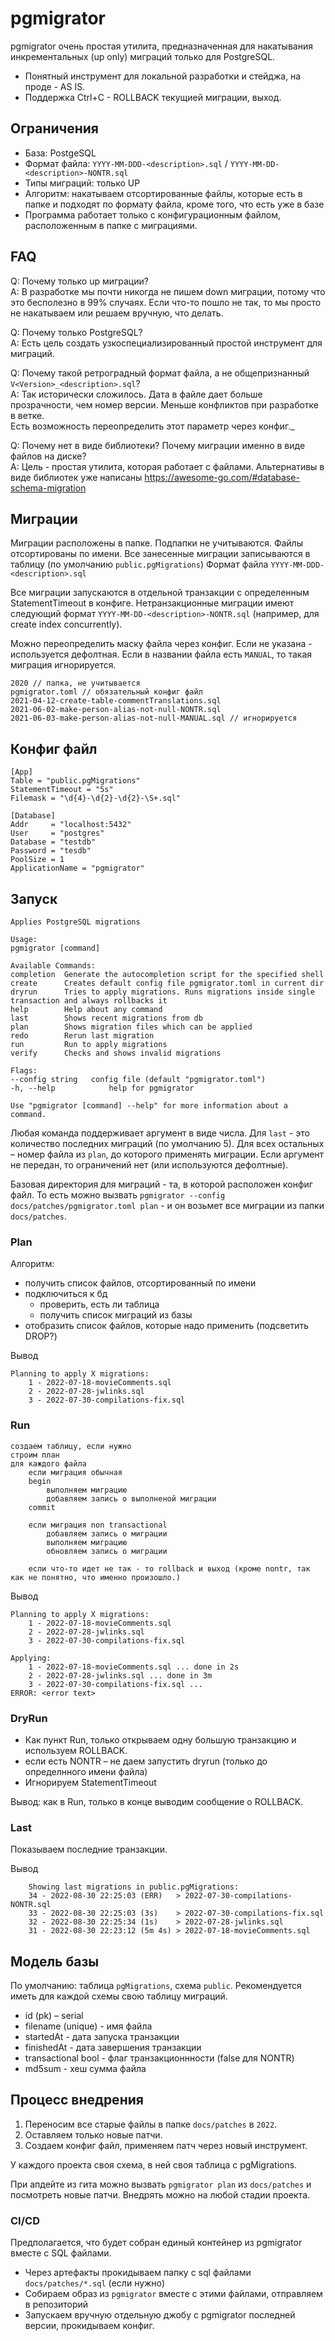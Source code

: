 # pgmigrator


pgmigrator очень простая утилита, предназначенная для накатывания инкрементальных (up only) миграций только для PostgreSQL.

* Понятный инструмент для локальной разработки и стейджа, на проде - AS IS.
* Поддержка Ctrl+C - ROLLBACK текущией миграции, выход.

Ограничения
--
* База: PostgeSQL
* Формат файла: `YYYY-MM-DDD-<description>.sql` / `YYYY-MM-DD-<description>-NONTR.sql` 
* Типы миграций: только UP
* Алгоритм: накатываем отсортированные файлы, которые есть в папке и подходят по формату файла, кроме того, что есть уже в базе
* Программа работает только с конфигурационным файлом, расположенным в папке с миграциями.


FAQ
--
Q: Почему только up миграции?<br>
A: В разработке мы почти никогда не пишем down миграции, потому что это бесполезно в 99% случаях. Если что-то пошло не так, то мы просто не накатываем или решаем вручную, что делать.

Q: Почему только PostgreSQL?<br>
A: Есть цель создать узкоспециализированный простой инструмент для миграций.

Q: Почему такой ретроградный формат файла, а не общепризнанный `V<Version>_<description>.sql`?<br>
A: Так исторически сложилось. Дата в файле дает больше прозрачности, чем номер версии. Меньше конфликтов при разработке в ветке.<br>
Есть возможность переопределить этот параметр через конфиг._


Q: Почему нет в виде библиотеки? Почему миграции именно в виде файлов на диске?<br>
A: Цель - простая утилита, которая работает с файлами. Альтернативы в виде библиотек уже написаны https://awesome-go.com/#database-schema-migration



Миграции
--
Миграции расположены в папке. Подпапки не учитываются. Файлы отсортированы по имени.
Все занесенные миграции записываются в таблицу (по умолчанию `public.pgMigrations`)
Формат файла `YYYY-MM-DDD-<description>.sql`

Все миграции запускаются в отдельной транзакции с определенным StatementTimeout в конфиге.
Нетранзакционные миграции имеют следующий формат `YYYY-MM-DD-<description>-NONTR.sql` (например, для create index concurrently).

Можно переопределить маску файла через конфиг. Если не указана - используется дефолтная.
Если в названии файла есть `MANUAL`, то такая миграция игнорируется.

	2020 // папка, не учитывается
	pgmigrator.toml // обязательный конфиг файл
	2021-04-12-create-table-commentTranslations.sql
	2021-06-02-make-person-alias-not-null-NONTR.sql
	2021-06-03-make-person-alias-not-null-MANUAL.sql // игнорируется

Конфиг файл
--
	[App]
	Table = "public.pgMigrations"
	StatementTimeout = "5s" 
	Filemask = "\d{4}-\d{2}-\d{2}-\S+.sql"
	
	[Database]
	Addr     = "localhost:5432"
	User     = "postgres"
	Database = "testdb"
	Password = "tesdb"
	PoolSize = 1
	ApplicationName = "pgmigrator"

Запуск
--
	Applies PostgreSQL migrations
	
	Usage:
	pgmigrator [command]
	
	Available Commands:
	completion  Generate the autocompletion script for the specified shell
	create      Creates default config file pgmigrator.toml in current dir
	dryrun      Tries to apply migrations. Runs migrations inside single transaction and always rollbacks it
	help        Help about any command
	last        Shows recent migrations from db
	plan        Shows migration files which can be applied
	redo        Rerun last migration
	run         Run to apply migrations
	verify      Checks and shows invalid migrations
	
	Flags:
	--config string   config file (default "pgmigrator.toml")
	-h, --help            help for pgmigrator
	
	Use "pgmigrator [command] --help" for more information about a command.

Любая команда поддерживает аргумент в виде числа. Для `last` - это количество последних миграций (по умолчанию 5). Для всех остальных – номер файла из `plan`, до которого применять миграции. Если аргумент не передан, то ограничений нет (или используются дефолтные).

Базовая директория для миграций - та, в которой расположен конфиг файл.
То есть можно вызвать `pgmigrator --config docs/patches/pgmigrator.toml plan` - и он возьмет все миграции из папки `docs/patches`.  

### Plan

Алгоритм:

* получить список файлов, отсортированный по имени
* подключиться к бд
	- проверить, есть ли таблица
	- получить список миграций из базы
* отобразить список файлов, которые надо применить (подсветить DROP?)

Вывод 

	Planning to apply Х migrations:
		1 - 2022-07-18-movieComments.sql
		2 - 2022-07-28-jwlinks.sql
		3 - 2022-07-30-compilations-fix.sql 
	
### Run

	создаем таблицу, если нужно
	строим план
	для каждого файла
		если миграция обычная
		begin
			выполняем миграцию
			добавляем запись о выполненой миграции
		commit

		если миграция non transactional
			добавляем запись о миграции
			выполняем миграцию
			обновляем запись о миграции

		если что-то идет не так - то rollback и выход (кроме nontr, так как не понятно, что именно произошло.)

Вывод 

	Planning to apply Х migrations:
		1 - 2022-07-18-movieComments.sql
		2 - 2022-07-28-jwlinks.sql
		3 - 2022-07-30-compilations-fix.sql 

	Applying:
		1 - 2022-07-18-movieComments.sql ... done in 2s 
		2 - 2022-07-28-jwlinks.sql ... done in 3m
		3 - 2022-07-30-compilations-fix.sql ... 		
	ERROR: <error text>

### DryRun

* Как пункт Run, только открываем одну большую транзакцию и используем ROLLBACK.
* если есть NONTR – не даем запустить dryrun (только до определнного имени файла)
* Игнорируем StatementTimeout

Вывод: как в Run, только в конце выводим сообщение о ROLLBACK.

### Last

Показываем последние транзакции.

Вывод

		Showing last migrations in public.pgMigrations:
		34 - 2022-08-30 22:25:03 (ERR) 	 > 2022-07-30-compilations-NONTR.sql
		33 - 2022-08-30 22:25:03 (3s)  	 > 2022-07-30-compilations-fix.sql
		32 - 2022-08-30 22:25:34 (1s)    > 2022-07-28-jwlinks.sql
		31 - 2022-08-30 22:23:12 (5m 4s) > 2022-07-18-movieComments.sql


Модель базы
-- 
По умолчанию: таблица `pgMigrations`, схема `public`. 
Рекомендуется иметь для каждой схемы свою таблицу миграций.

* id (pk) – serial 
* filename (unique) - имя файла
* startedAt - дата запуска транзакции
* finishedAt - дата завершения транзакции
* transactional bool - флаг транзакционнности (false для NONTR) 
* md5sum - хеш сумма файла


Процесс внедрения
--

1. Переносим все старые файлы в папке `docs/patches` в `2022`.
2. Оставляем только новые патчи.
3. Создаем конфиг файл, применяем патч через новый инструмент.

У каждого проекта своя схема, в ней своя таблица с pgMigrations.

При апдейте из гита можно вызвать `pgmigrator plan` из `docs/patches` и посмотреть новые патчи.
Внедрять можно на любой стадии проекта.

### CI/CD

Предполагается, что будет собран единый контейнер из pgmigrator вместе с SQL файлами. 

* Через артефакты прокидываем папку c sql файлами `docs/patches/*.sql` (если нужно)
* Собираем образ из `pgmigrator` вместе с этими файлами, отправляем в репозиторий
* Запускаем вручную отдельную джобу с pgmigrator последней версии, прокидываем конфиг.
